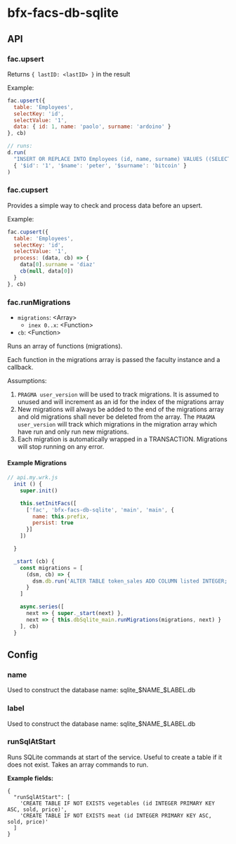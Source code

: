 # bfx-facs-db-sqlite

## API


### fac.upsert

Returns `{ lastID: <lastID> }` in the result

Example:

```js
fac.upsert({
  table: 'Employees',
  selectKey: 'id',
  selectValue: '1',
  data: { id: 1, name: 'paolo', surname: 'ardoino' }
}, cb)

// runs:
d.run(
  "INSERT OR REPLACE INTO Employees (id, name, surname) VALUES ((SELECT id FROM Employees WHERE id = $id),  $name,  $surname)",
  { '$id': '1', '$name': 'peter', '$surname': 'bitcoin' }
)
```

### fac.cupsert

Provides a simple way to check and process data before an upsert.

Example:

```js
fac.cupsert({
  table: 'Employees',
  selectKey: 'id',
  selectValue: '1',
  process: (data, cb) => {
    data[0].surname = 'diaz'
    cb(null, data[0])
  }
}, cb)
```

### fac.runMigrations
  - `migrations`: &lt;Array&gt;
    - `inex 0..x`: &lt;Function&gt;
  - `cb`: &lt;Function&gt;

Runs an array of functions (migrations).

  Each function in the migrations array is passed the faculty instance and a callback.

Assumptions:
 1.  `PRAGMA user_version` will be used to track migrations.  It is assumed to unused and will increment as an id for the index of the migrations array
 1.  New migrations will always be added to the end of the migrations array and old migrations shall never be deleted from the array.  The `PRAGMA user_version` will track which migrations in the migration array which have run and only run new migrations.
 1.  Each migration is automatically wrapped in a TRANSACTION.   Migrations will stop running on any error.

#### Example Migrations

```js
// api.my.wrk.js
  init () {
    super.init()

    this.setInitFacs([
      ['fac', 'bfx-facs-db-sqlite', 'main', 'main', {
        name: this.prefix,
        persist: true
      }]
    ])

  }

  _start (cb) {
    const migrations = [
      (dsm, cb) => {
        dsm.db.run('ALTER TABLE token_sales ADD COLUMN listed INTEGER;', cb)
      }
    ]

    async.series([
      next => { super._start(next) },
      next => { this.dbSqlite_main.runMigrations(migrations, next) }
    ], cb)
  }
```

## Config

### name

Used to construct the database name: sqlite_$NAME_$LABEL.db

### label

Used to construct the database name: sqlite_$NAME_$LABEL.db

### runSqlAtStart

Runs SQLite commands at start of the service.
Useful to create a table if it does not exist.
Takes an array commands to run.

**Example fields:**

```
{
  "runSqlAtStart": [
    'CREATE TABLE IF NOT EXISTS vegetables (id INTEGER PRIMARY KEY ASC, sold, price)',
    'CREATE TABLE IF NOT EXISTS meat (id INTEGER PRIMARY KEY ASC, sold, price)'
  ]
}
```
